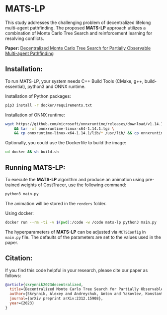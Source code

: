 # MATS-LP

This study addresses the challenging problem of decentralized lifelong multi-agent pathfinding. The proposed **MATS-LP** 
approach utilizes a combination of Monte Carlo Tree Search and reinforcement learning for resolving conflicts.

**Paper:** [Decentralized Monte Carlo Tree Search for Partially Observable Multi-agent Pathfinding](https://arxiv.org/abs/2312.15908)

## Installation:

To run MATS-LP, your system needs C++ Build Tools (CMake, g++, build-essential), python3 and ONNX runtime. 

Installation of Python packages:
```bash
pip3 install -r docker/requirements.txt
```

Installation of ONNX runtime:
```bash
wget https://github.com/microsoft/onnxruntime/releases/download/v1.14.1/onnxruntime-linux-x64-1.14.1.tgz \
    && tar -xf onnxruntime-linux-x64-1.14.1.tgz \
    && cp onnxruntime-linux-x64-1.14.1/lib/* /usr/lib/ && cp onnxruntime-linux-x64-1.14.1/include/* /usr/include/
```

Optionally, you could use the Dockerfile to build the image:
```bash
cd docker && sh build.sh
```

## Running MATS-LP:

To execute the **MATS-LP** algorithm and produce an animation using pre-trained weights of CostTracer, use the following command:

```bash
python3 main.py
```

The animation will be stored in the ```renders``` folder.

Using docker: 
```bash
docker run --rm -ti -v $(pwd):/code -w /code mats-lp python3 main.py
```

The hyperparameters of **MATS-LP** can be adjusted via ```MCTSConfig``` in ```main.py``` file.
The defaults of the parameters are set to the values used in the paper.

## Citation:

If you find this code helpful in your research, please cite our paper as follows:
```bibtex
@article{skrynnik2023decentralized,
  title={Decentralized Monte Carlo Tree Search for Partially Observable Multi-agent Pathfinding},
  author={Skrynnik, Alexey and Andreychuk, Anton and Yakovlev, Konstantin and Panov, Aleksandr},
  journal={arXiv preprint arXiv:2312.15908},
  year={2023}
}
```
